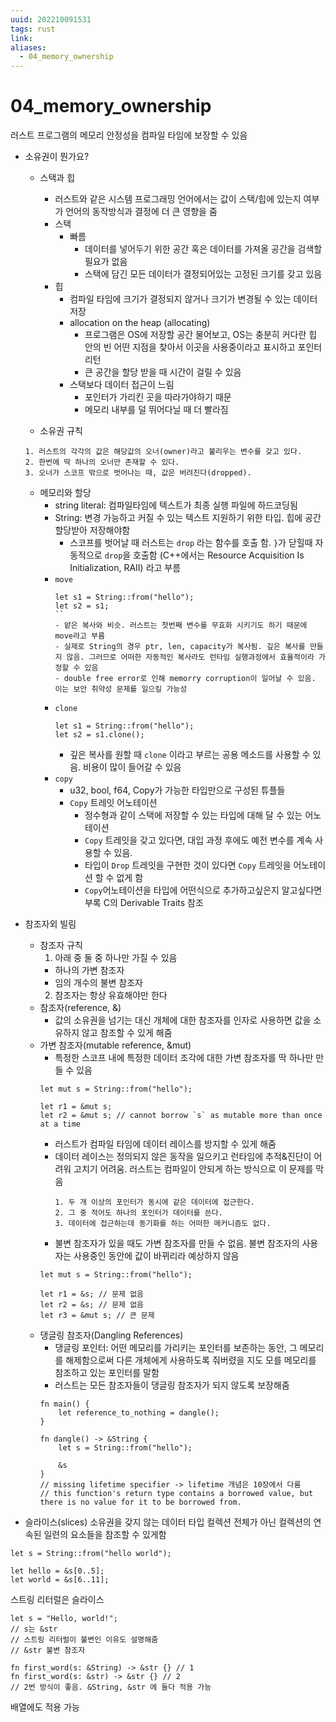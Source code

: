 ```yaml
---
uuid: 202210091531
tags: rust
link: 
aliases: 
  - 04_memory_ownership 
---
```


# 04_memory_ownership
러스트 프로그램의 메모리 안정성을 컴파일 타임에 보장할 수 있음

- 소유권이 뭔가요?
  - 스택과 힙
    - 러스트와 같은 시스템 프로그래밍 언어에서는 값이 스택/힙에 있는지 여부가 언어의 동작방식과 결정에 더 큰 영향을 줌
    - 스택
      - 빠름
        - 데이터를 넣어두기 위한 공간 혹은 데이터를 가져올 공간을 검색할 필요가 없음
        - 스택에 담긴 모든 데이터가 결정되어있는 고정된 크기를 갖고 있음
    - 힙
      - 컴파일 타임에 크기가 결정되지 않거나 크기가 변경될 수 있는 데이터 저장
      - allocation on the heap (allocating)
        - 프로그램은 OS에 저장할 공간 물어보고, OS는 충분히 커다란 힙 안의 빈 어떤 지점을 찾아서 이곳을 사용중이라고 표시하고 포인터 리턴
        - 큰 공간을 할당 받을 때 시간이 걸릴 수 있음
      - 스택보다 데이터 접근이 느림
        - 포인터가 가리킨 곳을 따라가야하기 때문
        - 메모리 내부를 덜 뛰어다닐 때 더 빨라짐

  - 소유권 규칙
  ```
  1. 러스트의 각각의 값은 해당값의 오너(owner)라고 불리우는 변수를 갖고 있다.
  2. 한번에 딱 하나의 오너만 존재할 수 있다.
  3. 오너가 스코프 밖으로 벗어나는 때, 값은 버려진다(dropped).
  ```
  - 메모리와 할당
    - string literal: 컴파일타임에 텍스트가 최종 실행 파일에 하드코딩됨
    - String: 변경 가능하고 커질 수 있는 텍스트 지원하기 위한 타입. 힙에 공간 할당받아 저장해야함
      - 스코프를 벗어날 때 러스트는 `drop` 라는 함수를 호출 함. `}`가 닫힐때 자동적으로 `drop`을 호출함 (C++에서는 Resource Acquisition Is Initialization, RAII) 라고 부름
    - `move`
      ```
      let s1 = String::from("hello");
      let s2 = s1;
      ``
      - 얕은 복사와 비슷. 러스트는 첫번째 변수를 무효화 시키기도 하기 때문에 move라고 부름
      - 실제로 String의 경우 ptr, len, capacity가 복사됨. 깊은 복사를 만들지 않음. 그러므로 어떠한 자동적인 복사라도 런타임 실행과정에서 효율적이라 가정할 수 있음
      - double free error로 인해 memorry corruption이 일어날 수 있음. 이는 보안 취약성 문제를 일으킬 가능성
    - `clone`
      ```
      let s1 = String::from("hello");
      let s2 = s1.clone();
      ```
      - 깊은 복사를 원할 때 `clone` 이라고 부르는 공용 메소드를 사용할 수 있음. 비용이 많이 들어갈 수 있음
    - `copy`
      - u32, bool, f64, Copy가 가능한 타입만으로 구성된 튜플들
      - `Copy` 트레잇 어노테이션 
        - 정수형과 같이 스택에 저장할 수 있는 타입에 대해 달 수 있는 어노테이션
        - `Copy` 트레잇을 갖고 있다면, 대입 과정 후에도 예전 변수를 계속 사용할 수 있음. 
        - 타입이 `Drop` 트레잇을 구현한 것이 있다면 `Copy` 트레잇을 어노테이션 할 수 없게 함
        - `Copy`어노테이션을 타입에 어떤식으로 추가하고싶은지 알고싶다면 부록 C의 Derivable Traits 참조

- 참조자외 빌림
  - 참조자 규칙
    1. 아래 중 둘 중 하나만 가질 수 있음
      - 하나의 가변 참조자
      - 임의 개수의 불변 참조자
    2. 참조자는 항상 유효해야만 한다
  - 참조자(reference, &)
    - 값의 소유권을 넘기는 대신 개체에 대한 참조자를 인자로 사용하면 값을 소유하지 않고 참조할 수 있게 해줌
  - 가변 참조자(mutable reference, &mut)
    - 특정한 스코프 내에 특정한 데이터 조각에 대한 가변 참조자를 딱 하나만 만들 수 있음
    ```
    let mut s = String::from("hello");

    let r1 = &mut s;
    let r2 = &mut s; // cannot borrow `s` as mutable more than once at a time
    ```
    - 러스트가 컴파일 타임에 데이터 레이스를 방지할 수 있게 해줌
    - 데이터 레이스는 정의되지 않은 동작을 일으키고 런타임에 추적&진단이 어려워 고치기 어려움. 러스트는 컴파일이 안되게 하는 방식으로 이 문제를 막음
      ```
      1. 두 개 이상의 포인터가 동시에 같은 데이터에 접근한다.
      2. 그 중 적어도 하나의 포인터가 데이터를 쓴다.
      3. 데이터에 접근하는데 동기화를 하는 어떠한 메커니즘도 없다.
      ```
    - 불변 참조자가 있을 때도 가변 참조자를 만들 수 없음. 불변 참조자의 사용자는 사용중인 동안에 값이 바뀌리라 예상하지 않음
    ```
    let mut s = String::from("hello");

    let r1 = &s; // 문제 없음
    let r2 = &s; // 문제 없음
    let r3 = &mut s; // 큰 문제
    ```
  - 댕글링 참조자(Dangling References)
    - 댕글링 포인터: 어떤 메모리를 가리키는 포인터를 보존하는 동안, 그 메모리를 해제함으로써 다른 개체에게 사용하도록 줘버렸을 지도 모를 메모리를 참조하고 있는 포인터를 말함
    - 러스트는 모든 참조자들이 댕글링 참조자가 되지 않도록 보장해줌
    ```
    fn main() {
        let reference_to_nothing = dangle();
    }

    fn dangle() -> &String {
        let s = String::from("hello");

        &s
    }
    // missing lifetime specifier -> lifetime 개념은 10장에서 다룸
    // this function's return type contains a borrowed value, but there is no value for it to be borrowed from.
    ```
- 슬라이스(slices)
소유권을 갖지 않는 데이터 타입
컬렉션 전체가 아닌 컬렉션의 연속된 일련의 요소들을 참조할 수 있게함
```
let s = String::from("hello world");

let hello = &s[0..5];
let world = &s[6..11];
```

스트링 리터럴은 슬라이스
```
let s = "Hello, world!"; 
// s는 &str
// 스트링 리터럴이 불변인 이유도 설명해줌
// &str 불변 참조자
```

```
fn first_word(s: &String) -> &str {} // 1
fn first_word(s: &str) -> &str {} // 2
// 2번 방식이 좋음. &String, &str 에 둘다 적용 가능
```
배열에도 적용 가능